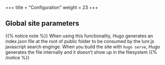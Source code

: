 +++
title = "Configuration"
weight = 23
+++

## Global site parameters



{{% notice note %}}
When using this functionality, Hugo generates an index.json file at the root of public folder to be consumed by the lunr.js javascript search enginge. 
When you build the site with `hugo serve`, Hugo generates the file internally and it doesn’t show up in the filesystem
{{% /notice %}}